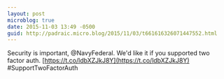 ```yaml
---
layout: post
microblog: true
date: 2015-11-03 13:49 -0500
guid: http://padraic.micro.blog/2015/11/03/t661616326071447552.html
---
```

Security is important, @NavyFederal. We'd like it if you supported two factor auth. [https://t.co/ldbXZJkJ8Y](https://t.co/ldbXZJkJ8Y) #SupportTwoFactorAuth
